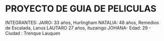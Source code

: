 # PROYECTO DE GUIA DE PELICULAS
INTEGRANTES:
JAIRO: 33 años, Hurlingham
NATALIA: 48 años, Remedios de Escalada, Lanus
LAUTARO 27 años, ituzaingo
JOHANA- Edad: 29 - Ciudad : Trenque Lauquen
